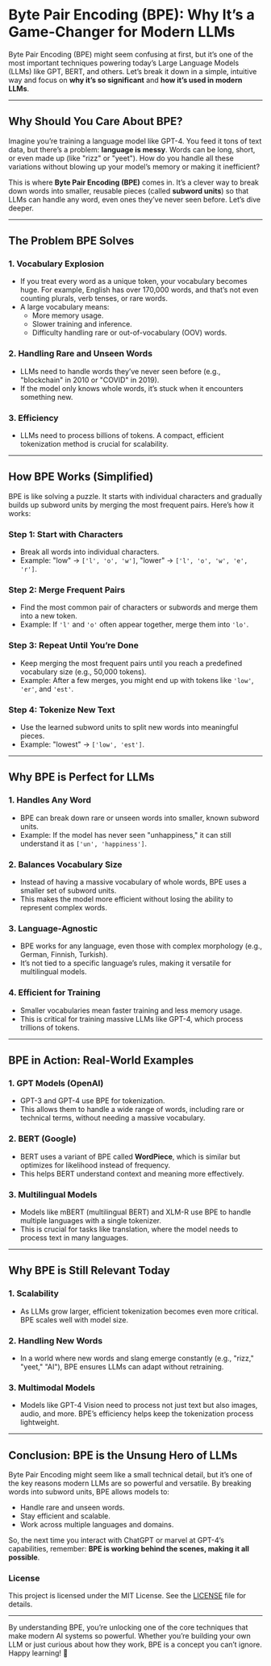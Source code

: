 # Byte Pair Encoding (BPE): Why It’s a Game-Changer for Modern LLMs

Byte Pair Encoding (BPE) might seem confusing at first, but it’s one of the most important techniques powering today’s Large Language Models (LLMs) like GPT, BERT, and others. Let’s break it down in a simple, intuitive way and focus on **why it’s so significant** and **how it’s used in modern LLMs**.

---

## Why Should You Care About BPE?

Imagine you’re training a language model like GPT-4. You feed it tons of text data, but there’s a problem: **language is messy**. Words can be long, short, or even made up (like "rizz" or "yeet"). How do you handle all these variations without blowing up your model’s memory or making it inefficient?

This is where **Byte Pair Encoding (BPE)** comes in. It’s a clever way to break down words into smaller, reusable pieces (called **subword units**) so that LLMs can handle any word, even ones they’ve never seen before. Let’s dive deeper.

---

## The Problem BPE Solves

### 1. **Vocabulary Explosion**
   - If you treat every word as a unique token, your vocabulary becomes huge. For example, English has over 170,000 words, and that’s not even counting plurals, verb tenses, or rare words.
   - A large vocabulary means:
     - More memory usage.
     - Slower training and inference.
     - Difficulty handling rare or out-of-vocabulary (OOV) words.

### 2. **Handling Rare and Unseen Words**
   - LLMs need to handle words they’ve never seen before (e.g., "blockchain" in 2010 or "COVID" in 2019).
   - If the model only knows whole words, it’s stuck when it encounters something new.

### 3. **Efficiency**
   - LLMs need to process billions of tokens. A compact, efficient tokenization method is crucial for scalability.

---

## How BPE Works (Simplified)

BPE is like solving a puzzle. It starts with individual characters and gradually builds up subword units by merging the most frequent pairs. Here’s how it works:

### Step 1: Start with Characters
   - Break all words into individual characters.
   - Example: "low" → `['l', 'o', 'w']`, "lower" → `['l', 'o', 'w', 'e', 'r']`.

### Step 2: Merge Frequent Pairs
   - Find the most common pair of characters or subwords and merge them into a new token.
   - Example: If `'l'` and `'o'` often appear together, merge them into `'lo'`.

### Step 3: Repeat Until You’re Done
   - Keep merging the most frequent pairs until you reach a predefined vocabulary size (e.g., 50,000 tokens).
   - Example: After a few merges, you might end up with tokens like `'low'`, `'er'`, and `'est'`.

### Step 4: Tokenize New Text
   - Use the learned subword units to split new words into meaningful pieces.
   - Example: "lowest" → `['low', 'est']`.

---

## Why BPE is Perfect for LLMs

### 1. **Handles Any Word**
   - BPE can break down rare or unseen words into smaller, known subword units.
   - Example: If the model has never seen "unhappiness," it can still understand it as `['un', 'happiness']`.

### 2. **Balances Vocabulary Size**
   - Instead of having a massive vocabulary of whole words, BPE uses a smaller set of subword units.
   - This makes the model more efficient without losing the ability to represent complex words.

### 3. **Language-Agnostic**
   - BPE works for any language, even those with complex morphology (e.g., German, Finnish, Turkish).
   - It’s not tied to a specific language’s rules, making it versatile for multilingual models.

### 4. **Efficient for Training**
   - Smaller vocabularies mean faster training and less memory usage.
   - This is critical for training massive LLMs like GPT-4, which process trillions of tokens.

---

## BPE in Action: Real-World Examples

### 1. **GPT Models (OpenAI)**
   - GPT-3 and GPT-4 use BPE for tokenization.
   - This allows them to handle a wide range of words, including rare or technical terms, without needing a massive vocabulary.

### 2. **BERT (Google)**
   - BERT uses a variant of BPE called **WordPiece**, which is similar but optimizes for likelihood instead of frequency.
   - This helps BERT understand context and meaning more effectively.

### 3. **Multilingual Models**
   - Models like mBERT (multilingual BERT) and XLM-R use BPE to handle multiple languages with a single tokenizer.
   - This is crucial for tasks like translation, where the model needs to process text in many languages.

---

## Why BPE is Still Relevant Today

### 1. **Scalability**
   - As LLMs grow larger, efficient tokenization becomes even more critical. BPE scales well with model size.

### 2. **Handling New Words**
   - In a world where new words and slang emerge constantly (e.g., "rizz," "yeet," "AI"), BPE ensures LLMs can adapt without retraining.

### 3. **Multimodal Models**
   - Models like GPT-4 Vision need to process not just text but also images, audio, and more. BPE’s efficiency helps keep the tokenization process lightweight.

---

## Conclusion: BPE is the Unsung Hero of LLMs

Byte Pair Encoding might seem like a small technical detail, but it’s one of the key reasons modern LLMs are so powerful and versatile. By breaking words into subword units, BPE allows models to:
- Handle rare and unseen words.
- Stay efficient and scalable.
- Work across multiple languages and domains.

So, the next time you interact with ChatGPT or marvel at GPT-4’s capabilities, remember: **BPE is working behind the scenes, making it all possible**.

### License
This project is licensed under the MIT License. See the [LICENSE](LICENSE) file for details.

---

By understanding BPE, you’re unlocking one of the core techniques that make modern AI systems so powerful. Whether you’re building your own LLM or just curious about how they work, BPE is a concept you can’t ignore. Happy learning! 🚀

